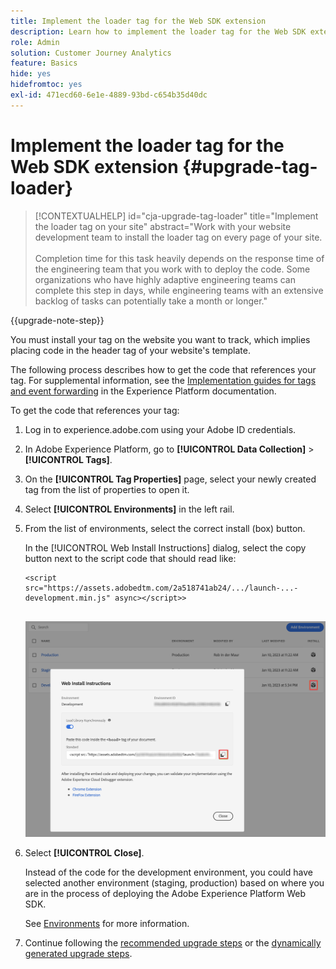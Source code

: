 ```yaml
---
title: Implement the loader tag for the Web SDK extension
description: Learn how to implement the loader tag for the Web SDK extension
role: Admin
solution: Customer Journey Analytics
feature: Basics
hide: yes
hidefromtoc: yes
exl-id: 471ecd60-6e1e-4889-93bd-c654b35d40dc
---
```

# Implement the loader tag for the Web SDK extension {#upgrade-tag-loader}

<!-- markdownlint-disable MD034 -->

>[!CONTEXTUALHELP]
>id="cja-upgrade-tag-loader"
>title="Implement the loader tag on your site"
>abstract="Work with your website development team to install the loader tag on every page of your site.<br><br>Completion time for this task heavily depends on the response time of the engineering team that you work with to deploy the code. Some organizations who have highly adaptive engineering teams can complete this step in days, while engineering teams with an extensive backlog of tasks can potentially take a month or longer."

<!-- markdownlint-enable MD034 -->

{{upgrade-note-step}}

You must install your tag on the website you want to track, which implies placing code in the header tag of your website's template.

The following process describes how to get the code that references your tag. For supplemental information, see the [Implementation guides for tags and event forwarding](https://experienceleague.adobe.com/en/docs/experience-platform/tags/get-started/implementation-guides) in the Experience Platform documentation.

To get the code that references your tag:

1. Log in to experience.adobe.com using your Adobe ID credentials.

1. In Adobe Experience Platform, go to **[!UICONTROL Data Collection]** > **[!UICONTROL Tags]**.

1. On the **[!UICONTROL Tag Properties]** page, select your newly created tag from the list of properties to open it.

1. Select **[!UICONTROL Environments]** in the left rail.

1. From the list of environments, select the correct install (box) button.

   In the [!UICONTROL Web Install Instructions] dialog, select the copy button next to the script code that should read like:

   ```
   <script src="https://assets.adobedtm.com/2a518741ab24/.../launch-...-development.min.js" async></script>>
         
   ```   

   ![Environment](assets/environment.png)

1. Select **[!UICONTROL Close]**.

   Instead of the code for the development environment, you could have selected another environment (staging, production) based on where you are in the process of deploying the Adobe Experience Platform Web SDK. 

   See [Environments](https://experienceleague.adobe.com/docs/experience-platform/tags/publish/environments/environments.html?) for more information.

1. Continue following the [recommended upgrade steps](/help/getting-started/cja-upgrade/cja-upgrade-recommendations.md#recommended-upgrade-steps-for-most-organizations) or the [dynamically generated upgrade steps](https://gigazelle.github.io/cja-ttv/).
